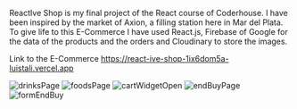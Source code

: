 ReactIve Shop is my final project of the React course of Coderhouse.
I have been inspired by the market of Axion, a filling station here in Mar del Plata.
To give life to this E-Commerce I have used React.js, Firebase of Google for the data of the products and the orders and Cloudinary to store the images.

Link to the E-Commerce
https://react-ive-shop-1ix6dom5a-luistali.vercel.app


![drinksPage](https://github.com/LuisTali/ReactIveShop/assets/101566196/1121af40-53a2-4ca0-b340-7e2948554a9a)
![foodsPage](https://github.com/LuisTali/ReactIveShop/assets/101566196/0f2aed7e-eba8-4319-9b8d-c77c3ee8376d)
![cartWidgetOpen](https://github.com/LuisTali/ReactIveShop/assets/101566196/d6fbd23a-1b14-4522-ac93-c7c9b6a3c61c)
![endBuyPage](https://github.com/LuisTali/ReactIveShop/assets/101566196/a4d27e35-a955-4355-a3af-a226983820fd)
![formEndBuy](https://github.com/LuisTali/ReactIveShop/assets/101566196/485774c6-bf7e-4aa1-b99e-0934a808ffde)
